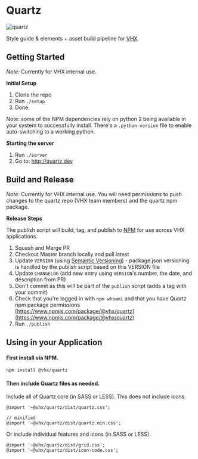 # Quartz
![quartz](https://github.com/vhx/quartz/blob/master/app/public/quartz.screenshot.jpg)

Style guide &amp; elements + asset build pipeline for [VHX](http://vhx.tv).<br>

## Getting Started

*Note:* Currently for VHX internal use.

**Initial Setup**

1. Clone the repo
1. Run `./setup`
1. Done.

Note: some of the NPM dependencies rely on python 2 being available in your system to successfully install.
There's a `.python-version` file to enable auto-switching to a working python.

**Starting the server**

1. Run `./server`
1. Go to: http://quartz.dev

## Build and Release

*Note:* Currently for VHX internal use. You will need permissions to push changes
to the quartz repo (VHX team members) and the quartz npm package.

**Release Steps**

The publish script will build, tag, and publish to [NPM](https://www.npmjs.com/package/@vhx/quartz) for use across VHX applications.

1. Squash and Merge PR
1. Checkout Master branch locally and pull latest
1. Update `VERSION` (using [Semantic Versioning](http://semver.org/)) - package.json versioning is handled by the publish script based on this VERSION file
1. Update `CHANGELOG` (add new entry using `VERSION`'s number, the date, and description from PR)
1. Don't commit as this will be part of the `publish` script (adds a tag with your commit)
1. Check that you're logged in with `npm whoami` and that you have Quartz npm package permissions [https://www.npmjs.com/package/@vhx/quartz](https://www.npmjs.com/package/@vhx/quartz)
1. Run `./publish`

## Using in your Application

#### First install via NPM.
```
npm install @vhx/quartz
```

#### Then include Quartz files as needed.

Include all of Quartz core (in SASS or LESS). This does not include icons.
```
@import '~@vhx/quartz/dist/quartz.css';

// minified
@import '~@vhx/quartz/dist/quartz.min.css';
```

Or include individual features and icons (in SASS or LESS).
```
@import '~@vhx/quartz/dist/grid.css';
@import '~@vhx/quartz/dist/icon-code.css';
```
